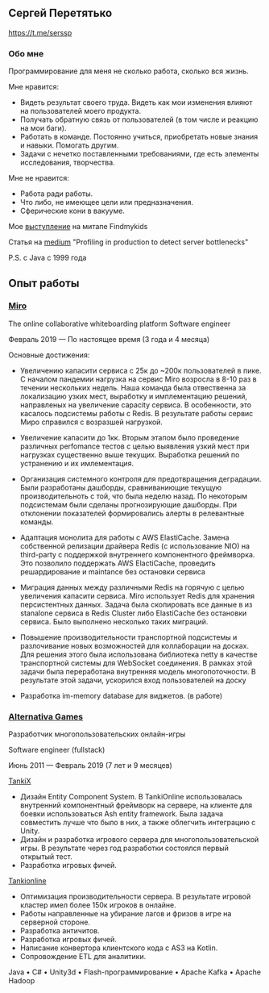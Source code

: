 ## Сергей Перетятько

https://t.me/serssp

### Обо мне
Программирование для меня не сколько работа, сколько вся жизнь.

Мне нравится:
* Видеть результат своего труда. Видеть как мои изменения влияют на пользователей моего продукта. 
* Получать обратную связь от пользователей (в том числе и реакцию на мои баги).
* Работать в команде. Постоянно учиться, приобретать новые знания и навыки. Помогать другим.
* Задачи с нечетко поставленными требованиями, где есть элементы исследования, творчества.

Мне не нравится:
* Работа ради работы.
* Что либо, не имеющее цели или предназначения.
* Сферические кони в вакууме.

Мое [выступление](https://www.youtube.com/watch?v=oHovObF8l_s) на митапе Findmykids

Статья на [medium](https://medium.com/miro-engineering/profiling-in-production-to-detect-server-bottlenecks-321919d2da51) "Profiling in production to detect server bottlenecks"

P.S. c Java c 1999 года

## Опыт работы

### [Miro](www.miro.com)
The online collaborative whiteboarding platform
Software engineer

Февраль 2019 — По настоящее время (3 года и 4 месяца)

Основные достижения:

* Увеличению капасити сервиса с 25к до ~200к пользователей в пике. С началом пандемии нагрузка на сервис Miro возросла в 8-10 раз в течении нескольких недель. Наша команда была отвественна за локализацию узких мест, выработку и имплементацию решений, направленых на увеличение capacity сервиса. В особенности, это касалось подсистемы работы c Redis. В результате работы сервис Миро справился с возразшей нагрузкой.

* Увеличение капасити до 1кк. Вторым этапом было проведение различных perfomance тестов с целью выявления узкий мест при нагрузках существенно выше текущих. Выработка решений по устранению и их имлементация.

* Организация системного контроля для предотвращения деградации. Были разработаны дашборды, сравниваниющие текущую производительноть с той, что была неделю назад. По некоторым подсистемам были сделаны прогнозирующие дашборды. При отклонении показателей формировались алерты в релевантные команды. 

* Адаптация монолита для работы с AWS ElastiCache. Замена собственной релизации драйвера Redis (с использование NIO) на third-party с поддержкой внутреннего компонентного фреймворка. Это позволило поддержать AWS ElactiCache, проведить решардирование  и maintance без остановки сервиса 

* Миграция данных между различными Redis на горячую с целью увеличения капасити сервиса. Miro использует Redis для хранения персистентных данных. Задача была скопировать все данные в из stanalone сервиса в Redis Cluster либо ElastiCache без остановки сервиса. Было выполнено несколько таких миграций. 

* Повышение производительности транспортной подсистемы и разлочивание новых возможностей для коллаборации на досках. Для решения этого была использована библиотека netty в качестве транспортной системы для WebSocket соединения. В рамках этой задачи была переработана внутренняя модель многопоточности. В результате этой задачи, ускорился вход пользователей на доску

* Разработка im-memory database для виджетов. (в работе)

### [Alternativa Games](https://alternativa.games/)
Разработчик многопользовательских онлайн-игры

Software engineer (fullstack)

Июнь 2011 — Февраль 2019 (7 лет и 9 месяцев)

[TankiX](https://tankix.com/)

* Дизайн Entity Component System. В TankiOnline использовалась внутренний компонентный фреймворк на сервере, на клиенте для боевки использоваться Ash entity framework. Была задача совместить лучше что было в них, а также облегчить интеграцию с Unity.
* Дизайн и разработка игрового сервера для многопользовательской игры. В результате через год разработки состоялся первый открытый тест.
* Разработка игровых фичей.

[Tankionline](https://tankionline.com)

* Оптимизация производительности сервера. В результате игровой кластер имел более 150к игроков в онлайне.
* Работы направленные на убирание лагов и фризов в игре на серверной стороне.
* Разработка античитов.
* Разработка игровых фичей.
* Написание конвертора клиентского кода с AS3 на Kotlin.
* Сопровождение ETL для аналитики.

Java • C# • Unity3d • Flash-программирование • Apache Kafka • Apache Hadoop